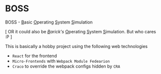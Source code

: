 # BOSS
BOSS - <u>B</u>asic <u>O</u>perating <u>S</u>ystem <u>S</u>imulation

[ OR it could also be *<u>B</u>arick's* <u>O</u>perating <u>S</u>ystem <u>S</u>imulation. But who cares :P ]

This is basically a hobby project using the following web technologies
- `React` for the frontend
- `Micro-Frontends` with `Webpack Module Fedearion`
- `Craco` to override the webpack configs hidden by `CRA` 
